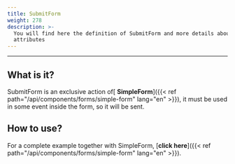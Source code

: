 ```yaml
---
title: SubmitForm
weight: 278
description: >-
  You will find here the definition of SubmitForm and more details about its
  attributes
---
```


---

## What is it? 

SubmitForm is an exclusive action of[ **SimpleForm**]({{< ref path="/api/components/forms/simple-form" lang="en" >}}), it must be used in some event inside the form, so it will be sent. 

## How to use? 

For a complete example together with SimpleForm, [**click here**]({{< ref path="/api/components/forms/simple-form" lang="en" >}}).
